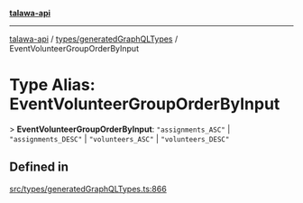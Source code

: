[**talawa-api**](../../../README.md)

***

[talawa-api](../../../modules.md) / [types/generatedGraphQLTypes](../README.md) / EventVolunteerGroupOrderByInput

# Type Alias: EventVolunteerGroupOrderByInput

\> **EventVolunteerGroupOrderByInput**: `"assignments_ASC"` \| `"assignments_DESC"` \| `"volunteers_ASC"` \| `"volunteers_DESC"`

## Defined in

[src/types/generatedGraphQLTypes.ts:866](https://github.com/PalisadoesFoundation/talawa-api/blob/5c5b29a0ea487bda8306089fe128f43f3be29f94/src/types/generatedGraphQLTypes.ts#L866)
